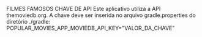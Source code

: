FILMES FAMOSOS
CHAVE DE API
Este aplicativo utiliza a API themoviedb.org. A chave deve ser inserida no arquivo gradle.properties do diretório ./gradle: POPULAR_MOVIES_APP_MOVIEDB_API_KEY="VALOR_DA_CHAVE"